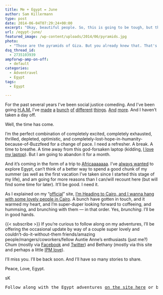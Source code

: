 ```yaml
---
title: Me + Egypt = June
author: Sam Killermann
type: post
date: 2014-06-04T07:29:24+00:00
excerpt: "Okay, beautiful people. So, this is going to be tough, but this is how it's going to be."
url: /egypt-june/
featured_image: /wp-content/uploads/2014/06/pyramids.jpg
photo:
  - "Those are the pyramids of Giza. But you already knew that. That's where I'll be. At least for a bit. Now you know that, too."
dsq_thread_id:
  - 2735103939
ampforwp-amp-on-off:
  - default
categories:
  - Adventravel
  - Egypt
tags:
  - Egypt

---
```

For the past several years I&#8217;ve been social justice comeding. And I&#8217;ve been going [H.A.M.][1] I&#8217;ve [made][2] [a][3] [bunch][4] [of][5] [different][6] [things][7]. [And][8] [more][9]. And I haven&#8217;t taken a day off.

Well, the time has come.

I&#8217;m the perfect combination of completely excited, completely exhausted, thrilled, depleted, optimistic, and completely-lost-hope-in-humanity-because-of-Buzzfeed for a change of pace. I need a refresher. A break. A time to breathe. A time away from this god-forsaken laptop (kidding, [I love my laptop][10]). But I am going to abandon it for a month.<!--more-->

And it&#8217;s coming in the form of a trip to [Africaaaaaaa][11]. I&#8217;ve [always wanted][12] to explore Egypt, can&#8217;t think of a better way to spend a good chunk of my summer (as well as the first vacation I&#8217;ve taken since I started this stage of my life), and am going for more reasons than I can/will recount here (but will find some time for later). It&#8217;ll be good. I need it.

As I explained on my &#8220;[official][13]&#8221; site, [I&#8217;m Heading to Cairo, and I wanna hang with some lovely people in Cairo][14]. A bunch have gotten in touch, and it warmed my heart, and I&#8217;m super-duper looking forward to coffeeing, and hummsing, and brunching with them &#8212; in that order. Yes, _brunching_. I&#8217;ll be in good hands.

{{< subscribe >}}
If you&#8217;re curious to follow along on my adventures, I&#8217;ll be offering the occasional update by way of a couple super lovely and couldn&#8217;t-do-it-without-them friends/amazing people/mangers/coworkers/fellow Auntie Anne&#8217;s enthusiasts (just me?) Chum (mostly via [Facebook][15] and [Twitter][16]) and Bethany (mostly via this site and perhaps a little [IPM love][7]).

I&#8217;ll miss you. I&#8217;ll be back soon. And I&#8217;ll have so many stories to share.

Peace, Love, Egypt.

sK

<pre>Follow along with the Egypt adventures <a href="http://samkillermann.wpengine.com/category/egypt/">on the site here</a> or by adding your email to <a href="http://samkillermann.us3.list-manage.com/subscribe/post?u=b0497ab27b695ca0aa9c4787e&id=a2529d5c19">this humble mailing list</a>.</pre>

 [1]: http://media.giphy.com/media/UIZs6DDbFuUj6/giphy.gif
 [2]: https://www.youtube.com/watch?v=NRcPXtqdKjE
 [3]: http://gamersagainstbigotry.org
 [4]: http://thesafezoneproject.com
 [5]: http://letstalkaboutgender.com
 [6]: http://www.fastcodesign.com/3030395/how-to-design-signs-for-the-gender-neutral-toilet-of-the-future
 [7]: http://itspronouncedmetrosexual.com
 [8]: http://guidetogender.com
 [9]: http://haveyouseensex.com
 [10]: http://samkillermann.wpengine.com/macbook-creed/ "MacBooker’s Creed"
 [11]: https://www.youtube.com/watch?v=FTQbiNvZqaY&feature=kp
 [12]: http://samkillermann.wpengine.com/my-list-of-100-dreams/ "My List of 100 Dreams"
 [13]: http://media.giphy.com/media/CLLAlUPwPgOQM/giphy.gif
 [14]: http://itspronouncedmetrosexual.com/2014/04/sam-killermann-in-cairo/
 [15]: http://facebook.com/samkillermann
 [16]: http://twitter.com/killermann